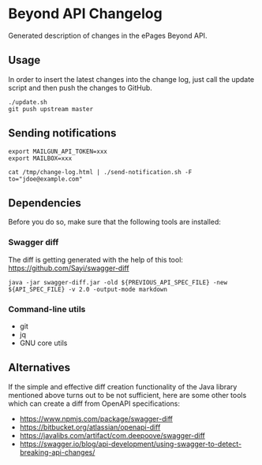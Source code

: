 # Beyond API Changelog

Generated description of changes in the ePages Beyond API.

## Usage

In order to insert the latest changes into the change log, just call the update
script and then push the changes to GitHub.

```
./update.sh
git push upstream master
```

## Sending notifications

```
export MAILGUN_API_TOKEN=xxx
export MAILBOX=xxx

cat /tmp/change-log.html | ./send-notification.sh -F to="jdoe@example.com"
```

## Dependencies

Before you do so, make sure that the following tools are installed:

### Swagger diff

The diff is getting generated with the help of this tool: https://github.com/Sayi/swagger-diff

```
java -jar swagger-diff.jar -old ${PREVIOUS_API_SPEC_FILE} -new ${API_SPEC_FILE} -v 2.0 -output-mode markdown
```

### Command-line utils

- git
- jq
- GNU core utils


## Alternatives

If the simple and effective diff creation functionality of the Java library mentioned above turns
out to be not sufficient, here are some other tools which can create a diff from OpenAPI specifications:

- https://www.npmjs.com/package/swagger-diff
- https://bitbucket.org/atlassian/openapi-diff
- https://javalibs.com/artifact/com.deepoove/swagger-diff
- https://swagger.io/blog/api-development/using-swagger-to-detect-breaking-api-changes/
